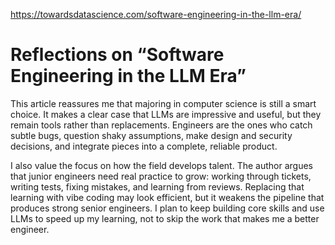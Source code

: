 https://towardsdatascience.com/software-engineering-in-the-llm-era/

# Reflections on “Software Engineering in the LLM Era”

This article reassures me that majoring in computer science is still a smart choice. It makes a clear case that LLMs are impressive and useful, but they remain tools rather than replacements. Engineers are the ones who catch subtle bugs, question shaky assumptions, make design and security decisions, and integrate pieces into a complete, reliable product.

I also value the focus on how the field develops talent. The author argues that junior engineers need real practice to grow: working through tickets, writing tests, fixing mistakes, and learning from reviews. Replacing that learning with vibe coding may look efficient, but it weakens the pipeline that produces strong senior engineers. I plan to keep building core skills and use LLMs to speed up my learning, not to skip the work that makes me a better engineer.
